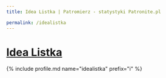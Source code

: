 ```yaml
---
title: Idea Listka | Patromierz - statystyki Patronite.pl

permalink: /idealistka
---
```


# [Idea Listka](https://patronite.pl/idealistka)

{% include profile.md name="idealistka" prefix="i" %}
